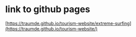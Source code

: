 # link to github pages

[https://traumde.github.io/tourism-website/extreme-surfing](https://traumde.github.io/tourism-website/)
